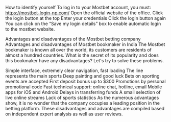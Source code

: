 How to identify yourself
To log in to your Mostbet account, you must:
https://mostbet-login-np.com/
Open the official website of the office.
Click the login button at the top
Enter your credentials
Click the login button again
You can click on the “Save my login details” box to enable automatic login to the mostbet website.

Advantages and disadvantages of the Mostbet betting company
Advantages and disadvantages of Mostbet bookmaker in India
The Mostbet bookmaker is known all over the world, its customers are residents of almost a hundred countries. What is the secret of its popularity and does this bookmaker have any disadvantages? Let's try to solve these problems.

Simple interface, extremely clear navigation, fast loading
The line represents the main sports
Deep painting and good luck
Bets on sporting events are accepted
First deposit bonus up to $300
Promotions by personal promotional code
Fast technical support: online chat, hotline, email
Mobile apps for iOS and Android
Delays in transferring funds
A small selection of live online streams
Lack of sports statistics
As the numerous advantages show, it is no wonder that the company occupies a leading position in the betting platform. These disadvantages and advantages are compiled based on independent expert analysis as well as user reviews.
